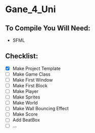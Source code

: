 # Gane_4_Uni

## To Compile You Will Need: ##
- SFML

## Checklist: ##
- [x] Make Project Template
- [ ] Make Game Class
- [ ] Make First Window
- [ ] Make First Block
- [ ] Make Player
- [ ] Make Sprites
- [ ] Make World
- [ ] Make Wall Bouncing Effect
- [ ] Make Score
- [ ] Add BeatBox
- [ ] ...
